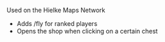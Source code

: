 Used on the Hielke Maps Network

- Adds /fly for ranked players
- Opens the shop when clicking on a certain chest
